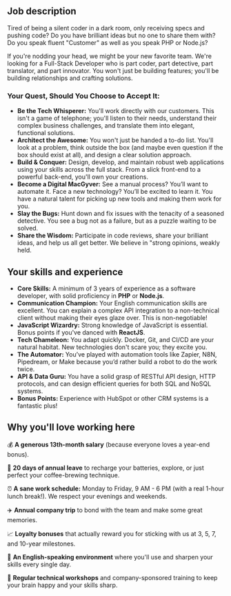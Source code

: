 
## Job description

Tired of being a silent coder in a dark room, only receiving specs and pushing code? Do you have brilliant ideas but no one to share them with? Do you speak fluent "Customer" as well as you speak PHP or Node.js?

If you're nodding your head, we might be your new favorite team. We're looking for a Full-Stack Developer who is part coder, part detective, part translator, and part innovator. You won't just be building features; you'll be building relationships and crafting solutions.

### **Your Quest, Should You Choose to Accept It:**

- **Be the Tech Whisperer:** You'll work directly with our customers. This isn't a game of telephone; you'll listen to their needs, understand their complex business challenges, and translate them into elegant, functional solutions.
- **Architect the Awesome:** You won't just be handed a to-do list. You'll look at a problem, think outside the box (and maybe even question if the box should exist at all), and design a clear solution approach.
- **Build & Conquer:** Design, develop, and maintain robust web applications using your skills across the full stack. From a slick front-end to a powerful back-end, you'll own your creations.
- **Become a Digital MacGyver:** See a manual process? You’ll want to automate it. Face a new technology? You’ll be excited to learn it. You have a natural talent for picking up new tools and making them work for you.
- **Slay the Bugs:** Hunt down and fix issues with the tenacity of a seasoned detective. You see a bug not as a failure, but as a puzzle waiting to be solved.
- **Share the Wisdom:** Participate in code reviews, share your brilliant ideas, and help us all get better. We believe in "strong opinions, weakly held.

## Your skills and experience

- **Core Skills:** A minimum of 3 years of experience as a software developer, with solid proficiency in **PHP** or **Node.js**.
- **Communication Champion:** Your English communication skills are excellent. You can explain a complex API integration to a non-technical client without making their eyes glaze over. This is non-negotiable!
- **JavaScript Wizardry:** Strong knowledge of JavaScript is essential. Bonus points if you've danced with **ReactJS**.
- **Tech Chameleon:** You adapt quickly. Docker, Git, and CI/CD are your natural habitat. New technologies don't scare you; they excite you.
- **The Automator:** You’ve played with automation tools like Zapier, N8N, Pipedream, or Make because you’d rather build a robot to do the work twice.
- **API & Data Guru:** You have a solid grasp of RESTful API design, HTTP protocols, and can design efficient queries for both SQL and NoSQL systems.
- **Bonus Points:** Experience with HubSpot or other CRM systems is a fantastic plus!

## Why you'll love working here

💰 **A generous 13th-month salary** (because everyone loves a year-end bonus).

🌴 **20 days of annual leave** to recharge your batteries, explore, or just perfect your coffee-brewing technique.

⏰ **A sane work schedule:** Monday to Friday, 9 AM - 6 PM (with a real 1-hour lunch break!). We respect your evenings and weekends.

✈️ **Annual company trip** to bond with the team and make some great memories.

📈 **Loyalty bonuses** that actually reward you for sticking with us at 3, 5, 7, and 10-year milestones.

🚀 **An English-speaking environment** where you'll use and sharpen your skills every single day.

🧠 **Regular technical workshops** and company-sponsored training to keep your brain happy and your skills sharp.